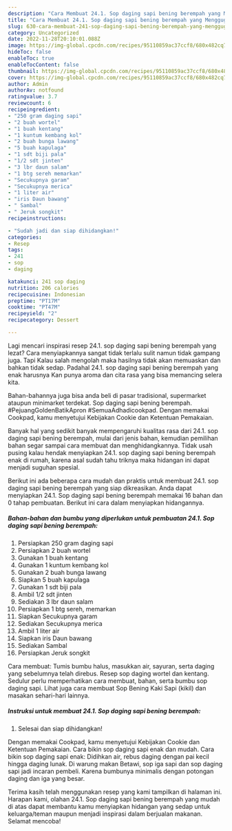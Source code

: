 ```yaml
---
description: "Cara Membuat 24.1. Sop daging sapi bening berempah yang Menggugah Selera, Buat Buka Puasa Enak Banget"
title: "Cara Membuat 24.1. Sop daging sapi bening berempah yang Menggugah Selera, Buat Buka Puasa Enak Banget"
slug: 630-cara-membuat-241-sop-daging-sapi-bening-berempah-yang-menggugah-selera-buat-buka-puasa-enak-banget
category: Uncategorized
date: 2022-11-28T20:10:01.088Z
image: https://img-global.cpcdn.com/recipes/95110859ac37ccf8/680x482cq70/241-sop-daging-sapi-bening-berempah-foto-resep-utama.jpg
hideToc: false
enableToc: true
enableTocContent: false
thumbnail: https://img-global.cpcdn.com/recipes/95110859ac37ccf8/680x482cq70/241-sop-daging-sapi-bening-berempah-foto-resep-utama.jpg
cover: https://img-global.cpcdn.com/recipes/95110859ac37ccf8/680x482cq70/241-sop-daging-sapi-bening-berempah-foto-resep-utama.jpg
author: Admin
authorAv: notfound
ratingvalue: 3.7
reviewcount: 6
recipeingredient:
- "250 gram daging sapi"
- "2 buah wortel"
- "1 buah kentang"
- "1 kuntum kembang kol"
- "2 buah bunga lawang"
- "5 buah kapulaga"
- "1 sdt biji pala"
- "1/2 sdt jinten"
- "3 lbr daun salam"
- "1 btg sereh memarkan"
- "Secukupnya garam"
- "Secukupnya merica"
- "1 liter air"
- "iris Daun bawang"
- " Sambal"
- " Jeruk songkit"
recipeinstructions:

- "Sudah jadi dan siap dihidangkan!"
categories:
- Resep
tags:
- 241
- sop
- daging

katakunci: 241 sop daging 
nutrition: 206 calories
recipecuisine: Indonesian
preptime: "PT17M"
cooktime: "PT47M"
recipeyield: "2"
recipecategory: Dessert

---
```



Lagi mencari inspirasi resep 24.1. sop daging sapi bening berempah yang lezat? Cara menyiapkannya sangat tidak terlalu sulit namun tidak gampang juga. Tapi Kalau salah mengolah maka hasilnya tidak akan memuaskan dan bahkan tidak sedap. Padahal 24.1. sop daging sapi bening berempah yang enak harusnya Kan punya aroma dan cita rasa yang bisa memancing selera kita.


Bahan-bahannya juga bisa anda beli di pasar tradisional, supermarket ataupun minimarket terdekat. Sop daging sapi bening berempah. #PejuangGoldenBatikApron #SemuaAdhadicookpad. Dengan memakai Cookpad, kamu menyetujui Kebijakan Cookie dan Ketentuan Pemakaian.

Banyak hal yang sedikit banyak mempengaruhi kualitas rasa dari 24.1. sop daging sapi bening berempah, mulai dari jenis bahan, kemudian pemilihan bahan segar sampai cara membuat dan menghidangkannya. Tidak usah pusing kalau hendak menyiapkan 24.1. sop daging sapi bening berempah enak di rumah, karena asal sudah tahu triknya maka hidangan ini dapat menjadi suguhan spesial.


Berikut ini ada beberapa cara mudah dan praktis untuk membuat 24.1. sop daging sapi bening berempah yang siap dikreasikan. Anda dapat menyiapkan 24.1. Sop daging sapi bening berempah memakai 16 bahan dan 0 tahap pembuatan. Berikut ini cara dalam menyiapkan hidangannya.

<!--inarticleads1-->

##### Bahan-bahan dan bumbu yang diperlukan untuk pembuatan 24.1. Sop daging sapi bening berempah:

1. Persiapkan 250 gram daging sapi
1. Persiapkan 2 buah wortel
1. Gunakan 1 buah kentang
1. Gunakan 1 kuntum kembang kol
1. Gunakan 2 buah bunga lawang
1. Siapkan 5 buah kapulaga
1. Gunakan 1 sdt biji pala
1. Ambil 1/2 sdt jinten
1. Sediakan 3 lbr daun salam
1. Persiapkan 1 btg sereh, memarkan
1. Siapkan Secukupnya garam
1. Sediakan Secukupnya merica
1. Ambil 1 liter air
1. Siapkan iris Daun bawang
1. Sediakan  Sambal
1. Persiapkan  Jeruk songkit


Cara membuat: Tumis bumbu halus, masukkan air, sayuran, serta daging yang sebelumnya telah direbus. Resep sop daging wortel dan kentang. Sedulur perlu memperhatikan cara membuat, bahan, serta bumbu sop daging sapi. Lihat juga cara membuat Sop Bening Kaki Sapi (kikil) dan masakan sehari-hari lainnya. 

<!--inarticleads2-->

##### Instruksi untuk membuat 24.1. Sop daging sapi bening berempah:


1. Selesai dan siap dihidangkan!

Dengan memakai Cookpad, kamu menyetujui Kebijakan Cookie dan Ketentuan Pemakaian. Cara bikin sop daging sapi enak dan mudah. Cara bikin sop daging sapi enak: Didihkan air, rebus daging dengan pai kecil hingga daging lunak. Di warung makan Betawi, sop iga sapi dan sop daging sapi jadi incaran pembeli. Karena bumbunya minimalis dengan potongan daging dan iga yang besar. 

Terima kasih telah menggunakan resep yang kami tampilkan di halaman ini. Harapan kami, olahan 24.1. Sop daging sapi bening berempah yang mudah di atas dapat membantu kamu menyiapkan hidangan yang sedap untuk keluarga/teman maupun menjadi inspirasi dalam berjualan makanan. Selamat mencoba!
